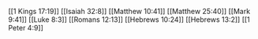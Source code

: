 [[1 Kings 17:19]]
[[Isaiah 32:8]]
[[Matthew 10:41]]
[[Matthew 25:40]]
[[Mark 9:41]]
[[Luke 8:3]]
[[Romans 12:13]]
[[Hebrews 10:24]]
[[Hebrews 13:2]]
[[1 Peter 4:9]]
